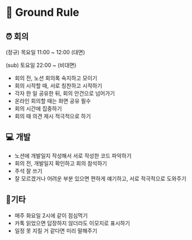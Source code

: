 # 📌 Ground Rule

## ⏰ 회의

(정규) 목요일 11:00 ~ 12:00 (대면)

(sub) 토요일 22:00 ~ (비대면)

- 회의 전, 노션 회의록 숙지하고 모이기
- 회의 시작할 때, 서로 칭찬하고 시작하기
- 각자 한 일 공유한 뒤, 회의 안건으로 넘어가기
- 온라인 회의할 때는 화면 공유 필수
- 회의 시간에 집중하기
- 회의 때 의견 제시 적극적으로 하기

## 💻 개발

- 노션에 개발일지 작성해서 서로 작성한 코드 파악하기
- 회의 전, 개발일지 확인하고 회의 참석하기
- 주석 잘 쓰기
- 잘 모르겠거나 어려운 부분 있으면 편하게 얘기하고, 서로 적극적으로 도와주기

## 🎸기타

- 매주 화요일 2시에 같이 점심먹기
- 카톡 읽었으면 답장하지 않더라도 이모지로 표시하기
- 일정 못 지킬 거 같다면 미리 말해주기